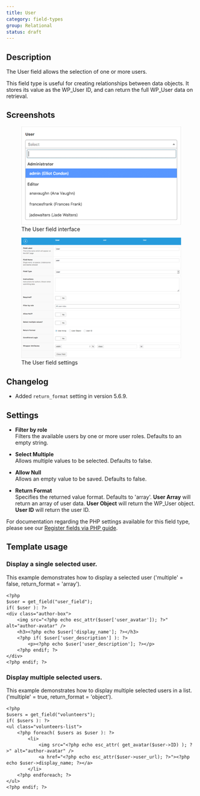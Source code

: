 ```yaml
---
title: User
category: field-types
group: Relational
status: draft
---
```


## Description
The User field allows the selection of one or more users. 

This field type is useful for creating relationships between data objects. It stores its value as the WP_User ID, and can return the full WP_User data on retrieval.

## Screenshots
<div class="gallery">
	<figure>
		<a href="https://raw.githubusercontent.com/AdvancedCustomFields/docs/master/assets/acf-user-field-interface.png">
			<img src="https://raw.githubusercontent.com/AdvancedCustomFields/docs/master/assets/acf-user-field-interface.png" alt="acf-user-field-interface" />
		</a>
		<figcaption>The User field interface</figcaption>
	</figure>
	<figure>
		<a href="https://raw.githubusercontent.com/AdvancedCustomFields/docs/master/assets/acf-user-field-settings.png">
			<img src="https://raw.githubusercontent.com/AdvancedCustomFields/docs/master/assets/acf-user-field-settings.png" alt="acf-user-field-settings" />
		</a>
		<figcaption>The User field settings</figcaption>
	</figure>
</div>

## Changelog
- Added `return_format` setting in version 5.6.9.

## Settings
- **Filter by role**  
  Filters the available users by one or more user roles. Defaults to an empty string.

- **Select Multiple**  
  Allows multiple values to be selected. Defaults to false.
  
- **Allow Null**  
  Allows an empty value to be saved. Defaults to false.
 
  
- **Return Format**  
  Specifies the returned value format. Defaults to 'array'.
  **User Array** will return an array of user data.
  **User Object** will return the WP_User object.
  **User ID** will return the user ID.

For documentation regarding the PHP settings available for this field type, please see our [Register fields via PHP guide](https://www.advancedcustomfields.com/resources/register-fields-via-php/).

## Template usage

### Display a single selected user.
This example demonstrates how to display a selected user ('multiple' = false, return_format = 'array').
```
<?php
$user = get_field("user_field");
if( $user ): ?>
<div class="author-box">
	<img src="<?php echo esc_attr($user['user_avatar']); ?>" alt="author-avatar" />
	<h3><?php echo $user['display_name']; ?></h3>
	<?php if( $user['user_description'] ): ?>
		<p><?php echo $user['user_description']; ?></p>
	<?php endif; ?>
</div>
<?php endif; ?>
```

### Display multiple selected users.
This example demonstrates how to display multiple selected users in a list. ('multiple' = true, return_format = 'object').
```
<?php
$users = get_field("volunteers");
if( $users ): ?>
<ul class="volunteers-list">
	<?php foreach( $users as $user ): ?>
		<li>
			<img src="<?php echo esc_attr( get_avatar($user->ID) ); ?>" alt="author-avatar" />
			<a href="<?php echo esc_attr($user->user_url); ?>"><?php echo $user->display_name; ?></a>
		</li>
	<?php endforeach; ?>
</ul>
<?php endif; ?>
```